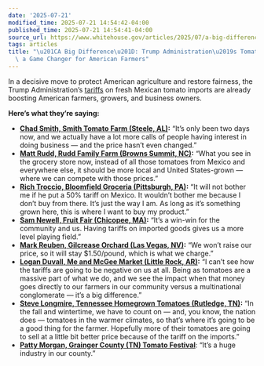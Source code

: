 ```yaml
---
date: '2025-07-21'
modified_time: 2025-07-21 14:54:42-04:00
published_time: 2025-07-21 14:54:41-04:00
source_url: https://www.whitehouse.gov/articles/2025/07/a-big-difference-trump-administrations-tomato-tariffs-already-a-game-changer-for-american-farmers/
tags: articles
title: "\u201CA Big Difference\u201D: Trump Administration\u2019s Tomato Tariffs Already\
  \ a Game Changer for American Farmers"
---
```

 
In a decisive move to protect American agriculture and restore fairness,
the Trump Administration’s
[tariffs](https://www.cbsnews.com/news/us-imposes-tariff-fresh-mexican-tomatoes/)
on fresh Mexican tomato imports are already boosting American farmers,
growers, and business owners.

**Here’s what they’re saying:**

-   [**Chad Smith, Smith Tomato Farm (Steele,
    AL)**](https://x.com/RapidResponse47/status/1947286508408287290)**:**
    “It’s only been two days now, and we actually have a lot more calls
    of people having interest in doing business — and the price hasn’t
    even changed.”
-   [**Matt Rudd, Rudd Family Farm (Browns Summit,
    NC)**](https://x.com/RapidResponse47/status/1947292988951978355)**:**
    “What you see in the grocery store now, instead of all those
    tomatoes from Mexico and everywhere else, it should be more local
    and United States-grown — where we can compete with those prices.”
-   [**Rich Troccio, Bloomfield Groceria (Pittsburgh,
    PA)**](https://x.com/RapidResponse47/status/1947346717457662364)**:**
    “It will not bother me if he put a 50% tariff on Mexico. It wouldn’t
    bother me because I don’t buy from there. It’s just the way I am. As
    long as it’s something grown here, this is where I want to buy my
    product.”
-   [**Sam Newell, Fruit Fair (Chicopee,
    MA)**](https://x.com/RapidResponse47/status/1947347389691351385)**:**
    “It’s a win-win for the community and us. Having tariffs on imported
    goods gives us a more level playing field.”
-   [**Mark Reuben, Gilcrease Orchard (Las Vegas,
    NV)**](https://x.com/RapidResponse47/status/1947303220205817892)**:**
    “We won’t raise our price, so it will stay $1.50/pound, which is
    what we charge.”
-   [**Logan Duvall, Me and McGee Market (Little Rock,
    AR)**](https://x.com/RapidResponse47/status/1947322357221032157)**:**
    “I can’t see how the tariffs are going to be negative on us at all.
    Being as tomatoes are a massive part of what we do, and we see the
    impact when that money goes directly to our farmers in our community
    versus a multinational conglomerate — it’s a big difference.”
-   [**Steve Longmire, Tennessee Homegrown Tomatoes (Rutledge,
    TN)**](https://x.com/RapidResponse47/status/1947329061698568459)**:**
    “In the fall and wintertime, we have to count on — and, you know,
    the nation does — tomatoes in the warmer climates, so that’s where
    it’s going to be a good thing for the farmer. Hopefully more of
    their tomatoes are going to sell at a little bit better price
    because of the tariff on the imports.”
-   [**Patty Morgan, Grainger County (TN) Tomato
    Festival**](https://x.com/RapidResponse47/status/1947329061698568459):
    “It’s a huge industry in our county.”

